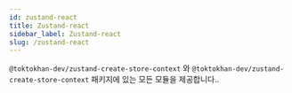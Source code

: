 ```yaml
---
id: zustand-react
title: Zustand-react
sidebar_label: Zustand-react
slug: /zustand-react
---
```






`@toktokhan-dev/zustand-create-store-context` 와 `@toktokhan-dev/zustand-create-store-context` 패키지에 있는 모든 모듈을 제공합니다..




